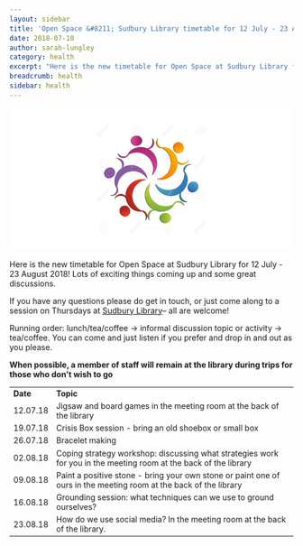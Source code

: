 ```yaml
---
layout: sidebar
title: 'Open Space &#8211; Sudbury Library timetable for 12 July - 23 August 2018'
date: 2018-07-10
author: sarah-lungley
category: health
excerpt: "Here is the new timetable for Open Space at Sudbury Library for 12 July - 23 August 2018! Lots of exciting things coming up and some great discussions."
breadcrumb: health
sidebar: health
---
```


![Open Space logo](/images/featured/featured-open-space-logo.jpg)

Here is the new timetable for Open Space at Sudbury Library for 12 July - 23 August 2018! Lots of exciting things coming up and some great discussions.

If you have any questions please do get in touch, or just come along to a session on Thursdays at [Sudbury Library](/libraries/sudbury-library/)&#8211; all are welcome!

Running order: lunch/tea/coffee &rarr; informal discussion topic or activity &rarr; tea/coffee. You can come and just listen if you prefer and drop in and out as you please.

**When possible, a member of staff will remain at the library during trips for those who don't wish to go**

<table class="pure-table">
<tr>
<td>
<strong>Date</strong>
</td>

<td>
<strong>Topic</strong>
</td>
</tr>

<tr>
<td>
12.07.18
</td>

<td>
Jigsaw and board games in the meeting room at the back of the library
</td>
</tr>

<tr>
<td>
19.07.18
</td>

<td>
Crisis Box session - bring an old shoebox or small box
</td>
</tr>

<tr>
<td>
26.07.18
</td>

<td>
Bracelet making
</td>
</tr>

<tr>
<td>
02.08.18
</td>

<td>
Coping strategy workshop: discussing what strategies work for you in the meeting room at the back of the library
</td>
</tr>

<tr>
<td>
09.08.18
</td>

<td>
Paint a positive stone - bring your own stone or paint one of ours in the meeting room at the back of the library
</td>
</tr>

<tr>
<td>
16.08.18
</td>

<td>
Grounding session: what techniques can we use to ground ourselves?
</td>
</tr>

<tr>
<td>
23.08.18
</td>

<td>
How do we use social media? In the meeting room at the back of the library.
</td>
</tr>
</table>
